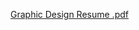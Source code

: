 [Graphic Design Resume .pdf](https://github.com/user-attachments/files/21074142/Graphic.Design.Resume.pdf)
